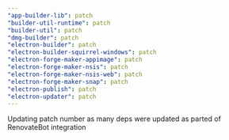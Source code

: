 ```yaml
---
"app-builder-lib": patch
"builder-util-runtime": patch
"builder-util": patch
"dmg-builder": patch
"electron-builder": patch
"electron-builder-squirrel-windows": patch
"electron-forge-maker-appimage": patch
"electron-forge-maker-nsis": patch
"electron-forge-maker-nsis-web": patch
"electron-forge-maker-snap": patch
"electron-publish": patch
"electron-updater": patch
---
```


Updating patch number as many deps were updated as parted of RenovateBot integration
